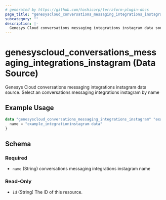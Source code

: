 ```yaml
---
# generated by https://github.com/hashicorp/terraform-plugin-docs
page_title: "genesyscloud_conversations_messaging_integrations_instagram Data Source - terraform-provider-genesyscloud"
subcategory: ""
description: |-
  Genesys Cloud conversations messaging integrations instagram data source. Select an conversations messaging integrations instagram by name
---
```


# genesyscloud_conversations_messaging_integrations_instagram (Data Source)

Genesys Cloud conversations messaging integrations instagram data source. Select an conversations messaging integrations instagram by name

## Example Usage

```terraform
data "genesyscloud_conversations_messaging_integrations_instagram" "example_integrationinstagram" {
  name = "example_integrationinstagram data"
}
```

<!-- schema generated by tfplugindocs -->
## Schema

### Required

- `name` (String) conversations messaging integrations instagram name

### Read-Only

- `id` (String) The ID of this resource.
